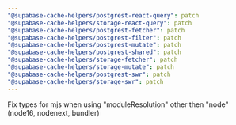 ```yaml
---
"@supabase-cache-helpers/postgrest-react-query": patch
"@supabase-cache-helpers/storage-react-query": patch
"@supabase-cache-helpers/postgrest-fetcher": patch
"@supabase-cache-helpers/postgrest-filter": patch
"@supabase-cache-helpers/postgrest-mutate": patch
"@supabase-cache-helpers/postgrest-shared": patch
"@supabase-cache-helpers/storage-fetcher": patch
"@supabase-cache-helpers/storage-mutate": patch
"@supabase-cache-helpers/postgrest-swr": patch
"@supabase-cache-helpers/storage-swr": patch
---
```


Fix types for mjs when using "moduleResolution" other then "node" (node16, nodenext, bundler)
